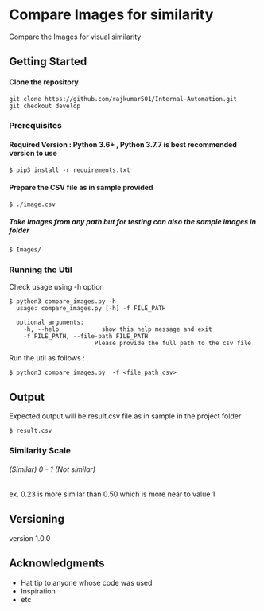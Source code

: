 # Compare Images for similarity

Compare the Images for visual similarity

## Getting Started

#### Clone the repository
```
git clone https://github.com/rajkumar501/Internal-Automation.git
git checkout develop
```


### Prerequisites

#### Required Version : Python 3.6+ , Python 3.7.7 is best recommended version to use

```
$ pip3 install -r requirements.txt
```

#### Prepare the CSV file as in sample provided 
```
$ ./image.csv
```
##### Take Images from any path but for testing can also the sample images in folder

```
$ Images/
```

### Running the Util


Check usage using -h option

```
$ python3 compare_images.py -h 
  usage: compare_images.py [-h] -f FILE_PATH

  optional arguments:
    -h, --help            show this help message and exit
    -f FILE_PATH, --file-path FILE_PATH
                        Please provide the full path to the csv file
```

Run the util as follows :

```
$ python3 compare_images.py  -f <file_path_csv>

```

## Output

Expected output will be result.csv file as in sample in the project folder

```
$ result.csv

```

### Similarity Scale

###### (Similar) 0 - 1 (Not similar)

ex. 0.23 is more similar than 0.50 which is more near to value 1 

## Versioning
version 1.0.0


## Acknowledgments

* Hat tip to anyone whose code was used
* Inspiration
* etc











